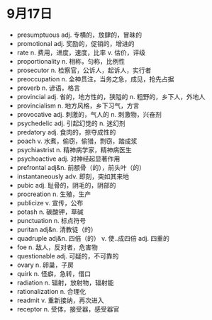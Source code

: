 # 9月17日

- presumptuous adj. 专横的，放肆的，冒昧的
- promotional adj. 奖励的，促销的，增进的
- rate n. 费用，进度，速度，比率 v. 估价，评级
- proportionality n. 相称，匀称，比例性
- prosecutor n. 检察官，公诉人，起诉人，实行者
- preoccupation n. 全神贯注，当务之急，成见，抢先占据
- proverb n. 谚语，格言
- provincial adj. 省的，地方性的，狭隘的 n. 粗野的，乡下人，外地人
- provincialism n. 地方风格，乡下习气，方言
- provocative adj. 刺激的，气人的 n. 刺激物，兴奋剂
- psychedelic adj. 引起幻觉的 n. 迷幻剂
- predatory adj. 食肉的，掠夺成性的
- poach v. 水煮，偷窃，偷猎，剽窃，踏成浆
- psychiastrist n. 精神病学家，精神病医生
- psychoactive adj. 对神经起显著作用
- prefrontal adj&n. 前额骨（的），前头叶（的）
- instantaneously adv. 即刻，突如其来地
- pubic adj. 耻骨的，阴毛的，阴部的
- procreation n. 生殖，生产
- publicize v. 宣传，公布
- potash n. 碳酸钾，草碱
- punctuation n. 标点符号
- puritan adj&n. 清教徒（的）
- quadruple adj&n. 四倍（的） v. 使..成四倍 adj. 四重的
- foe n. 敌人，反对者，危害物
- questionable adj. 可疑的，不可靠的
- ovary n. 卵巢，子房
- quirk n. 怪癖，急转，借口
- radiation n. 辐射，放射物，辐射能
- rationalization n. 合理化
- readmit v. 重新接纳，再次进入
- receptor n. 受体，接受器，感受器官
